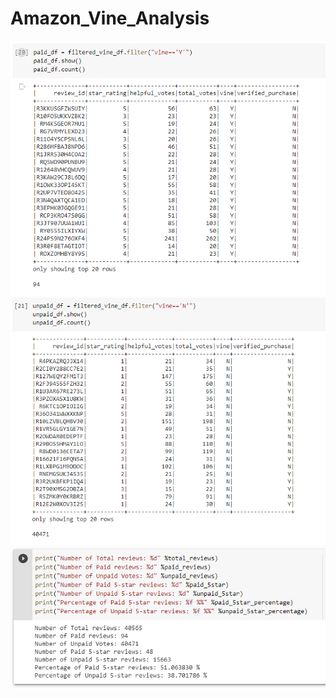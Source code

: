 # Amazon_Vine_Analysis

![analysis images](paid.PNG)
![analysis images](unpaid.PNG)
![analysis images](result1.PNG)
